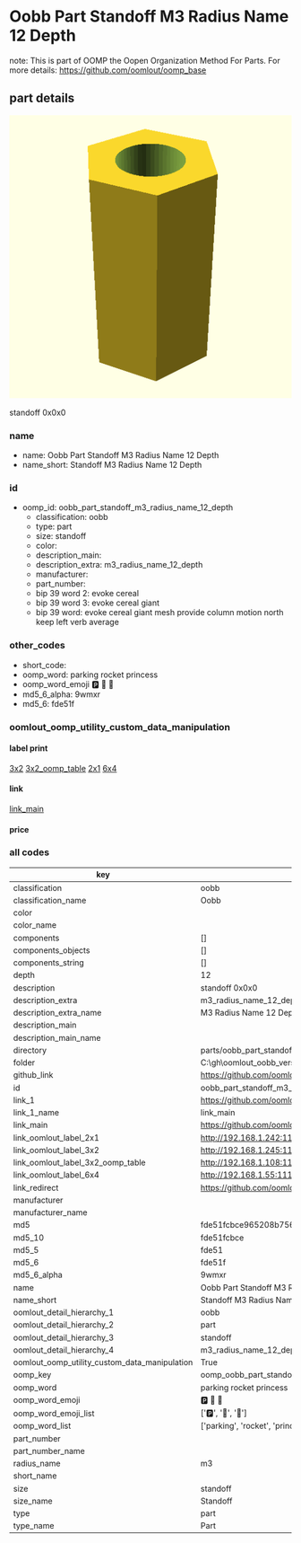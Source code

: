 # Oobb Part Standoff M3 Radius Name 12 Depth  

note: This is part of OOMP the Oopen Organization Method For Parts. For more details: https://github.com/oomlout/oomp_base

##  part details
  

[![](3dpr.png)](3dpr.png)

standoff 0x0x0



### name
* name: Oobb Part Standoff M3 Radius Name 12 Depth
* name_short: Standoff M3 Radius Name 12 Depth
### id
* oomp_id: oobb_part_standoff_m3_radius_name_12_depth
  * classification: oobb
  * type: part
  * size: standoff
  * color: 
  * description_main: 
  * description_extra: m3_radius_name_12_depth
  * manufacturer: 
  * part_number: 
  * bip 39 word 2: evoke cereal
  * bip 39 word 3: evoke cereal giant
  * bip 39 word: evoke cereal giant mesh provide column motion north keep left verb average

### other_codes
* short_code: 
* oomp_word: parking rocket princess
* oomp_word_emoji :parking: :rocket: :princess:
* md5_6_alpha: 9wmxr
* md5_6: fde51f






### oomlout_oomp_utility_custom_data_manipulation
#### label print
[3x2](http://192.168.1.245:1112/?label=oomp%209wmxr)
[3x2_oomp_table](http://192.168.1.108:1112/?label=oomp%209wmxr)
[2x1](http://192.168.1.242:1112/?label=oomp%209wmxr)
[6x4](http://192.168.1.55:1112/?label=oomp%209wmxr)    

#### link

[link_main](https://github.com/oomlout/oomlout_oobb_version_4_generated_parts/tree/main/navigation_oomp/oobb/part/standoff//m3_radius_name_12_depth/part)                              

#### price







### all codes 
| key | value |  
| --- | --- |  
| classification | oobb |  
| classification_name | Oobb |  
| color |  |  
| color_name |  |  
| components | [] |  
| components_objects | [] |  
| components_string | [] |  
| depth | 12 |  
| description | standoff 0x0x0 |  
| description_extra | m3_radius_name_12_depth |  
| description_extra_name | M3 Radius Name 12 Depth |  
| description_main |  |  
| description_main_name |  |  
| directory | parts/oobb_part_standoff_m3_radius_name_12_depth |  
| folder | C:\gh\oomlout_oobb_version_4_generated_parts\parts\oobb_part_standoff_m3_radius_name_12_depth |  
| github_link | https://github.com/oomlout/oomlout_oomp_part_src/tree/main/parts/oobb_part_standoff_m3_radius_name_12_depth |  
| id | oobb_part_standoff_m3_radius_name_12_depth |  
| link_1 | https://github.com/oomlout/oomlout_oobb_version_4_generated_parts/tree/main/navigation_oomp/oobb/part/standoff//m3_radius_name_12_depth/part |  
| link_1_name | link_main |  
| link_main | https://github.com/oomlout/oomlout_oobb_version_4_generated_parts/tree/main/navigation_oomp/oobb/part/standoff//m3_radius_name_12_depth/part |  
| link_oomlout_label_2x1 | http://192.168.1.242:1112/?label=oomp%209wmxr |  
| link_oomlout_label_3x2 | http://192.168.1.245:1112/?label=oomp%209wmxr |  
| link_oomlout_label_3x2_oomp_table | http://192.168.1.108:1112/?label=oomp%209wmxr |  
| link_oomlout_label_6x4 | http://192.168.1.55:1112/?label=oomp%209wmxr |  
| link_redirect | https://github.com/oomlout/oomlout_oobb_version_4_generated_parts/tree/main/parts/hardware_standoff_m3_12 |  
| manufacturer |  |  
| manufacturer_name |  |  
| md5 | fde51fcbce965208b75678bcc3496270 |  
| md5_10 | fde51fcbce |  
| md5_5 | fde51 |  
| md5_6 | fde51f |  
| md5_6_alpha | 9wmxr |  
| name | Oobb Part Standoff M3 Radius Name 12 Depth |  
| name_short | Standoff M3 Radius Name 12 Depth |  
| oomlout_detail_hierarchy_1 | oobb |  
| oomlout_detail_hierarchy_2 | part |  
| oomlout_detail_hierarchy_3 | standoff |  
| oomlout_detail_hierarchy_4 | m3_radius_name_12_depth |  
| oomlout_oomp_utility_custom_data_manipulation | True |  
| oomp_key | oomp_oobb_part_standoff_m3_radius_name_12_depth |  
| oomp_word | parking rocket princess |  
| oomp_word_emoji | :parking: :rocket: :princess: |  
| oomp_word_emoji_list | [':parking:', ':rocket:', ':princess:'] |  
| oomp_word_list | ['parking', 'rocket', 'princess'] |  
| part_number |  |  
| part_number_name |  |  
| radius_name | m3 |  
| short_name |  |  
| size | standoff |  
| size_name | Standoff |  
| type | part |  
| type_name | Part |  
